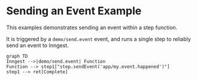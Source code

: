 # Sending an Event Example

This examples demonstrates sending an event within a step function.

It is triggered by a `demo/send.event` event, and runs a single step to reliably send an event to Inngest.

```mermaid
graph TD
Inngest -->|demo/send.event| Function
Function --> step1["step.sendEvent('app/my.event.happened')"]
step1 --> ret[Complete]
```
